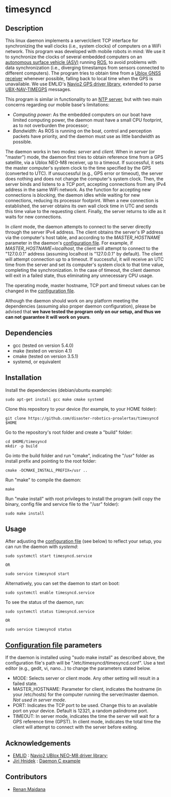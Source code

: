 # timesyncd

## Description

This linux daemon implements a server/client TCP interface for synchronizing the wall clocks (i.e., system clocks) of computers on a WiFi network.
This program was developed with mobile robots in mind: We use it to synchronize the clocks of several embedded computers on an [autonomous surface vehicle (ASV)](http://senseplatypus.com/lutra-airboat/) running [ROS](https://www.ros.org/), to avoid problems with data synchronization (i.e., diverging timestamps from sensors connected to different computers). The program tries to obtain time from a [Ublox GNSS receiver](https://www.u-blox.com/en/product/neo-m8-series) whenever possible, falling back to local time when the GPS is unavailable. We use EMLID's [Navio2 GPS driver library](https://github.com/emlid/Navio2/blob/master/C%2B%2B/Navio/Common/Ublox.h), extended to parse [UBX-NAV-TIMEGPS](https://github.com/disaster-robotics-proalertas/timesyncd/blob/c50f7d2e04f5c30842738db26687f4ac468326c9/include/Navio/Common/Ublox.cpp#L627) messages.

This program is similar in functionality to an [NTP server](https://en.wikipedia.org/wiki/Network_Time_Protocol), but with two main concerns regarding our mobile base's limitations:

* _Computing power_: As the embedded computers on our boat have limited computing power, the daemon must have a small CPU footprint, as to not overburden the processor;
* _Bandwidth_: As ROS is running on the boat, control and perception packets have priority, and the daemon must use as little bandwidth as possible.

The daemon works in two modes: _server_ and _client_. When in _server_ (or "master") mode, the daemon first tries to obtain reference time from a GPS satellite, via a Ublox NEO-M8 receiver, up to a timeout. If successful, it sets the master computer's system clock to the time specified by the GPS (converted to UTC). If unsuccessful (e.g., GPS error or timeout), the server does nothing and does not change the computer's system clock. Then, the server binds and listens to a TCP port, accepting connections from any IPv4 address in the same WiFi network. As the function for accepting new connections is _blocking_, the daemon idles while waiting for new connections, reducing its processor footprint. When a new connection is established, the server obtains its own wall clock time in UTC and sends this time value to the requesting client. Finally, the server returns to idle as it waits for new connections.

In _client_ mode, the daemon attempts to connect to the server directly through the server IPv4 address. The client obtains the server's IP address via the computer's host table, and according to the _MASTER\_HOSTNAME_ parameter in the daemon's [configuration file](https://github.com/disaster-robotics-proalertas/timesyncd/blob/master/timesyncd.conf). For example, if _MASTER\_HOSTNAME=localhost_, the client will attempt to connect to the "127.0.0.1" address (assuming localhost is "127.0.0.1" by default). The client will attempt connection up to a timeout. If successful, it will receive an UTC time from the server and set its computer's system clock to that time value, completing the synchronization. In the case of timeout, the client daemon will exit in a failed state, thus eliminating any unnecessary CPU usage.

The operating mode, master hostname, TCP port and timeout values can be changed in the [configuration file](https://github.com/disaster-robotics-proalertas/timesyncd/blob/master/timesyncd.conf).

Although the daemon should work on any platform meeting the dependencies (assuming also proper daemon configuration), please be advised that **we have tested the program only on our setup, and thus we can not guarantee it will work on yours**.

## Dependencies

* gcc (tested on version 5.4.0)
* make (tested on version 4.1)
* cmake (tested on version 3.5.1)
* systemd, or equivalent

## Installation

Install the dependencies (debian/ubuntu example):

```
sudo apt-get install gcc make cmake systemd
```

Clone this repository to your device (for example, to your HOME folder):

```
git clone https://github.com/disaster-robotics-proalertas/timesyncd $HOME
```

Go to the repository's root folder and create a "build" folder:

```
cd $HOME/timesyncd
mkdir -p build
```

Go into the build folder and run "cmake", indicating the "/usr" folder as install prefix and pointing to the root folder:

```
cmake -DCMAKE_INSTALL_PREFIX=/usr ..
```

Run "make" to compile the daemon:

```
make
```

Run "make install" with root privileges to install the program (will copy the binary, config file and service file to the "/usr" folder):

```
sudo make install
```

## Usage

After adjusting the [configuration file](https://github.com/disaster-robotics-proalertas/timesyncd/blob/master/timesyncd.conf) (see below) to reflect your setup, you can run the daemon with _systemd_:

```
sudo systemctl start timesyncd.service

OR

sudo service timesyncd start
```

Alternatively, you can set the daemon to start on boot:

```
sudo systemctl enable timesyncd.service
```

To see the status of the daemon, run:

```
sudo systemctl status timesyncd.service

OR

sudo service timesyncd status
```

## [Configuration file](https://github.com/disaster-robotics-proalertas/timesyncd/blob/master/timesyncd.conf) parameters

If the daemon is installed using "sudo make install" as described above, the configuration file's path will be "/etc/timesyncd/timesyncd.conf". Use a text editor (e.g., gedit, vi, nano...) to change the parameters stated below.

* MODE: Selects server or client mode. Any other setting will result in a failed state.
* MASTER_HOSTNAME: Parameter for client, indicates the hostname (in your /etc/hosts) for the computer running the server/master daemon. _Not used in server mode_.
* PORT: Indicates the TCP port to be used. Change this to an available port on your device. Default is 12321, a random palindrome port.
* TIMEOUT: In server mode, indicates the time the server will wait for a GPS reference time (GPST). In client mode, indicates the total time the client will attempt to connect with the server before exiting.

## Acknowledgements

* [EMLID](https://emlid.com/) : [Navio2 UBlox NEO-M8 driver library](https://github.com/emlid/Navio2);
* [Jiri Hnidek](https://github.com/jirihnidek) : [Daemon C example](https://github.com/jirihnidek/daemon)

## Contributors

* [Renan Maidana](https://github.com/rgmaidana)
